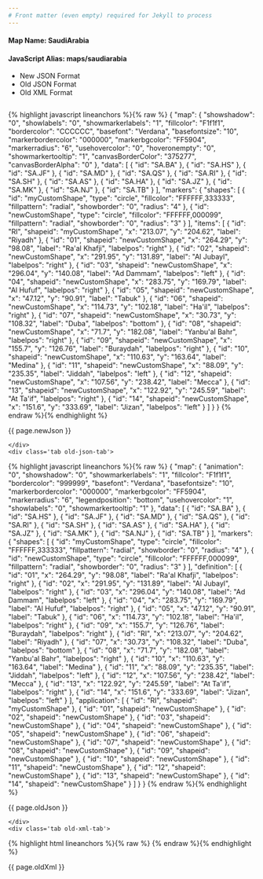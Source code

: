 ```yaml
---
# Front matter (even empty) required for Jekyll to process
---
```


#### Map Name: SaudiArabia

#### JavaScript Alias: maps/saudiarabia


<ul class='code-tabs'>
    <li class='active'>
        <a data-toggle='new-json'>New JSON Format</a>
    </li>
    <li>
        <a data-toggle='old-json'>Old JSON Format</a>
    </li>
    <li>
        <a data-toggle='old-xml'>Old XML Format</a>
    </li>
</ul>
<div class='tab-content'>
    <pre class='plain-code'></pre>
    <div class='tab new-json-tab active'>
{% highlight javascript lineanchors %}{% raw %}
{
    "map": {
        "showshadow": "0",
        "showlabels": "0",
        "showmarkerlabels": "1",
        "fillcolor": "F1f1f1",
        "bordercolor": "CCCCCC",
        "basefont": "Verdana",
        "basefontsize": "10",
        "markerbordercolor": "000000",
        "markerbgcolor": "FF5904",
        "markerradius": "6",
        "usehovercolor": "0",
        "hoveronempty": "0",
        "showmarkertooltip": "1",
        "canvasBorderColor": "375277",
        "canvasBorderAlpha": "0"
    },
    "data": [
        {
            "id": "SA.BA"
        },
        {
            "id": "SA.HS"
        },
        {
            "id": "SA.JF"
        },
        {
            "id": "SA.MD"
        },
        {
            "id": "SA.QS"
        },
        {
            "id": "SA.RI"
        },
        {
            "id": "SA.SH"
        },
        {
            "id": "SA.AS"
        },
        {
            "id": "SA.HA"
        },
        {
            "id": "SA.JZ"
        },
        {
            "id": "SA.MK"
        },
        {
            "id": "SA.NJ"
        },
        {
            "id": "SA.TB"
        }
    ],
    "markers": {
        "shapes": [
            {
                "id": "myCustomShape",
                "type": "circle",
                "fillcolor": "FFFFFF,333333",
                "fillpattern": "radial",
                "showborder": "0",
                "radius": "4"
            },
            {
                "id": "newCustomShape",
                "type": "circle",
                "fillcolor": "FFFFFF,000099",
                "fillpattern": "radial",
                "showborder": "0",
                "radius": "3"
            }
        ],
        "items": [
            {
                "id": "RI",
                "shapeid": "myCustomShape",
                "x": "213.07",
                "y": "204.62",
                "label": "Riyadh"
            },
            {
                "id": "01",
                "shapeid": "newCustomShape",
                "x": "264.29",
                "y": "98.08",
                "label": "Ra'al Khafji",
                "labelpos": "right"
            },
            {
                "id": "02",
                "shapeid": "newCustomShape",
                "x": "291.95",
                "y": "131.89",
                "label": "Al Jubayl",
                "labelpos": "right"
            },
            {
                "id": "03",
                "shapeid": "newCustomShape",
                "x": "296.04",
                "y": "140.08",
                "label": "Ad Dammam",
                "labelpos": "left"
            },
            {
                "id": "04",
                "shapeid": "newCustomShape",
                "x": "283.75",
                "y": "169.79",
                "label": "Al Hufuf",
                "labelpos": "right"
            },
            {
                "id": "05",
                "shapeid": "newCustomShape",
                "x": "47.12",
                "y": "90.91",
                "label": "Tabuk"
            },
            {
                "id": "06",
                "shapeid": "newCustomShape",
                "x": "114.73",
                "y": "102.18",
                "label": "Ha'il",
                "labelpos": "right"
            },
            {
                "id": "07",
                "shapeid": "newCustomShape",
                "x": "30.73",
                "y": "108.32",
                "label": "Duba",
                "labelpos": "bottom"
            },
            {
                "id": "08",
                "shapeid": "newCustomShape",
                "x": "71.7",
                "y": "182.08",
                "label": "Yanbu'al Bahr",
                "labelpos": "right"
            },
            {
                "id": "09",
                "shapeid": "newCustomShape",
                "x": "155.7",
                "y": "126.76",
                "label": "Buraydah",
                "labelpos": "right"
            },
            {
                "id": "10",
                "shapeid": "newCustomShape",
                "x": "110.63",
                "y": "163.64",
                "label": "Medina"
            },
            {
                "id": "11",
                "shapeid": "newCustomShape",
                "x": "88.09",
                "y": "235.35",
                "label": "Jiddah",
                "labelpos": "left"
            },
            {
                "id": "12",
                "shapeid": "newCustomShape",
                "x": "107.56",
                "y": "238.42",
                "label": "Mecca"
            },
            {
                "id": "13",
                "shapeid": "newCustomShape",
                "x": "122.92",
                "y": "245.59",
                "label": "At Ta'if",
                "labelpos": "right"
            },
            {
                "id": "14",
                "shapeid": "newCustomShape",
                "x": "151.6",
                "y": "333.69",
                "label": "Jizan",
                "labelpos": "left"
            }
        ]
    }
}
{% endraw %}{% endhighlight %}


<p class='text-success'>{{ page.newJson }}</p>

    </div>
    <div class='tab old-json-tab'>
{% highlight javascript lineanchors %}{% raw %}
{
    "map": {
        "animation": "0",
        "showshadow": "0",
        "showmarkerlabels": "1",
        "fillcolor": "F1f1f1",
        "bordercolor": "999999",
        "basefont": "Verdana",
        "basefontsize": "10",
        "markerbordercolor": "000000",
        "markerbgcolor": "FF5904",
        "markerradius": "6",
        "legendposition": "bottom",
        "usehovercolor": "1",
        "showlabels": "0",
        "showmarkertooltip": "1"
    },
    "data": [
        {
            "id": "SA.BA"
        },
        {
            "id": "SA.HS"
        },
        {
            "id": "SA.JF"
        },
        {
            "id": "SA.MD"
        },
        {
            "id": "SA.QS"
        },
        {
            "id": "SA.RI"
        },
        {
            "id": "SA.SH"
        },
        {
            "id": "SA.AS"
        },
        {
            "id": "SA.HA"
        },
        {
            "id": "SA.JZ"
        },
        {
            "id": "SA.MK"
        },
        {
            "id": "SA.NJ"
        },
        {
            "id": "SA.TB"
        }
    ],
    "markers": {
        "shapes": [
            {
                "id": "myCustomShape",
                "type": "circle",
                "fillcolor": "FFFFFF,333333",
                "fillpattern": "radial",
                "showborder": "0",
                "radius": "4"
            },
            {
                "id": "newCustomShape",
                "type": "circle",
                "fillcolor": "FFFFFF,000099",
                "fillpattern": "radial",
                "showborder": "0",
                "radius": "3"
            }
        ],
        "definition": [
            {
                "id": "01",
                "x": "264.29",
                "y": "98.08",
                "label": "Ra'al Khafji",
                "labelpos": "right"
            },
            {
                "id": "02",
                "x": "291.95",
                "y": "131.89",
                "label": "Al Jubayl",
                "labelpos": "right"
            },
            {
                "id": "03",
                "x": "296.04",
                "y": "140.08",
                "label": "Ad Dammam",
                "labelpos": "left"
            },
            {
                "id": "04",
                "x": "283.75",
                "y": "169.79",
                "label": "Al Hufuf",
                "labelpos": "right"
            },
            {
                "id": "05",
                "x": "47.12",
                "y": "90.91",
                "label": "Tabuk"
            },
            {
                "id": "06",
                "x": "114.73",
                "y": "102.18",
                "label": "Ha'il",
                "labelpos": "right"
            },
            {
                "id": "09",
                "x": "155.7",
                "y": "126.76",
                "label": "Buraydah",
                "labelpos": "right"
            },
            {
                "id": "RI",
                "x": "213.07",
                "y": "204.62",
                "label": "Riyadh"
            },
            {
                "id": "07",
                "x": "30.73",
                "y": "108.32",
                "label": "Duba",
                "labelpos": "bottom"
            },
            {
                "id": "08",
                "x": "71.7",
                "y": "182.08",
                "label": "Yanbu'al Bahr",
                "labelpos": "right"
            },
            {
                "id": "10",
                "x": "110.63",
                "y": "163.64",
                "label": "Medina"
            },
            {
                "id": "11",
                "x": "88.09",
                "y": "235.35",
                "label": "Jiddah",
                "labelpos": "left"
            },
            {
                "id": "12",
                "x": "107.56",
                "y": "238.42",
                "label": "Mecca"
            },
            {
                "id": "13",
                "x": "122.92",
                "y": "245.59",
                "label": "At Ta'if",
                "labelpos": "right"
            },
            {
                "id": "14",
                "x": "151.6",
                "y": "333.69",
                "label": "Jizan",
                "labelpos": "left"
            }
        ],
        "application": [
            {
                "id": "RI",
                "shapeid": "myCustomShape"
            },
            {
                "id": "01",
                "shapeid": "newCustomShape"
            },
            {
                "id": "02",
                "shapeid": "newCustomShape"
            },
            {
                "id": "03",
                "shapeid": "newCustomShape"
            },
            {
                "id": "04",
                "shapeid": "newCustomShape"
            },
            {
                "id": "05",
                "shapeid": "newCustomShape"
            },
            {
                "id": "06",
                "shapeid": "newCustomShape"
            },
            {
                "id": "07",
                "shapeid": "newCustomShape"
            },
            {
                "id": "08",
                "shapeid": "newCustomShape"
            },
            {
                "id": "09",
                "shapeid": "newCustomShape"
            },
            {
                "id": "10",
                "shapeid": "newCustomShape"
            },
            {
                "id": "11",
                "shapeid": "newCustomShape"
            },
            {
                "id": "12",
                "shapeid": "newCustomShape"
            },
            {
                "id": "13",
                "shapeid": "newCustomShape"
            },
            {
                "id": "14",
                "shapeid": "newCustomShape"
            }
        ]
    }
}
{% endraw %}{% endhighlight %}


<p class='text-success'>{{ page.oldJson }}</p>

    </div>
    <div class='tab old-xml-tab'>
{% highlight html lineanchors %}{% raw %}
<map animation='0' showShadow='0' showMarkerLabels='1' fillColor='F1f1f1' borderColor='999999' baseFont='Verdana' baseFontSize='10' markerBorderColor='000000' markerBgColor='FF5904' markerRadius='6' legendPosition='bottom' useHoverColor='1' showLabels='0' showMarkerToolTip='1'  >
	<data>
		<entity id='SA.BA'  />
		<entity id='SA.HS'  />
		<entity id='SA.JF'  />
		<entity id='SA.MD'  />
		<entity id='SA.QS'  />
		<entity id='SA.RI'  />
		<entity id='SA.SH'  />
		<entity id='SA.AS'  />
		<entity id='SA.HA'  />
		<entity id='SA.JZ'  />
		<entity id='SA.MK'  />
		<entity id='SA.NJ'  />
		<entity id='SA.TB'  />
	</data>
	<markers>
	 <shapes>
	        <shape id='myCustomShape' type='circle' fillColor='FFFFFF,333333' fillPattern='radial' showborder='0' radius='4'/>
			<shape id='newCustomShape' type='circle' fillColor='FFFFFF,000099' fillPattern='radial' showborder='0' radius='3'/>
		</shapes>
		<definition>
			<marker id='01' x='264.29' y='98.08' label="Ra'al Khafji" labelPos='right'  />
			<marker id='02' x='291.95' y='131.89' label='Al Jubayl' labelPos='right'  />
			<marker id='03' x='296.04' y='140.08' label='Ad Dammam' labelPos='left'  />
			<marker id='04' x='283.75' y='169.79' label='Al Hufuf' labelPos='right'  />
			<marker id='05' x='47.12' y='90.91' label='Tabuk'  />
			<marker id='06' x='114.73' y='102.18' label="Ha'il" labelPos='right'  />
			<marker id='09' x='155.7' y='126.76' label='Buraydah' labelPos='right'  />
			<marker id='RI' x='213.07' y='204.62' label='Riyadh'  />
			<marker id='07' x='30.73' y='108.32' label='Duba' labelPos='bottom'  />
			<marker id='08' x='71.7' y='182.08' label="Yanbu'al Bahr" labelPos='right'  />
			<marker id='10' x='110.63' y='163.64' label='Medina'  />
			<marker id='11' x='88.09' y='235.35' label='Jiddah' labelPos='left'  />
			<marker id='12' x='107.56' y='238.42' label='Mecca'  />
			<marker id='13' x='122.92' y='245.59' label="At Ta'if" labelPos='right'  />
			<marker id='14' x='151.6' y='333.69' label='Jizan' labelPos='left'  />
		</definition>
		<application>
		    <marker id='RI' shapeId='myCustomShape'  />
			<marker id='01' shapeId='newCustomShape'  />
			<marker id='02' shapeId='newCustomShape'  />
			<marker id='03' shapeId='newCustomShape'  />
			<marker id='04' shapeId='newCustomShape'  />
			<marker id='05' shapeId='newCustomShape'  />
			<marker id='06' shapeId='newCustomShape'  />
			<marker id='07' shapeId='newCustomShape'  />
			<marker id='08' shapeId='newCustomShape'  />
			<marker id='09' shapeId='newCustomShape'  />
			<marker id='10' shapeId='newCustomShape'  />
			<marker id='11' shapeId='newCustomShape'  />
			<marker id='12' shapeId='newCustomShape'  />
			<marker id='13' shapeId='newCustomShape'  />
			<marker id='14' shapeId='newCustomShape'  />
		</application>
	</markers>
</map>
{% endraw %}{% endhighlight %}

<p class='text-success'>{{ page.oldXml }}</p>

</div>
</div>
